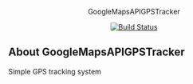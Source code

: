 <p align="center">GoogleMapsAPIGPSTracker</p>

<p align="center">
<a href="https://travis-ci.org/laravel/framework"><img src="https://travis-ci.org/laravel/framework.svg" alt="Build Status"></a>
</a>
</p>

## About GoogleMapsAPIGPSTracker

Simple GPS tracking system
